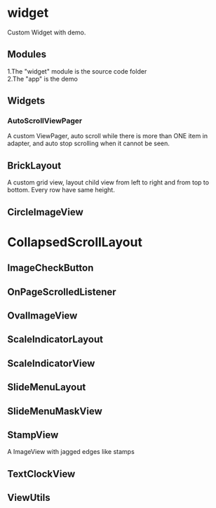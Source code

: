 # widget
Custom Widget with demo.

## Modules  
1.The "widget" module is the source code folder  
2.The "app" is the demo  

## Widgets

### AutoScrollViewPager
A custom ViewPager, auto scroll while there is more than ONE item in adapter, and auto stop scrolling when it cannot be seen.

## BrickLayout
A custom grid view, layout child view from left to right and from top to bottom. Every row have same height.

## CircleImageView

# CollapsedScrollLayout

## ImageCheckButton

## OnPageScrolledListener

## OvalImageView

## ScaleIndicatorLayout

## ScaleIndicatorView

## SlideMenuLayout

## SlideMenuMaskView

## StampView
A ImageView with jagged edges like stamps

## TextClockView

## ViewUtils
